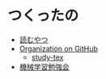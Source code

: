 # つくったの

- [読むやつ](/yomuyatsu/)
- [Organization on GitHub](https://github.com/PMOB)
  - [study-tex](https://github.com/PMOB/study-tex)
- [機械学習勉強会](/machine_learning/)
